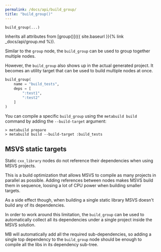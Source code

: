 ```yaml
---
permalink: /docs/api/build_group/
title: "build_group()"
---
```


```python
build_group(...)
```

Inherits all attributes from [group()]({{ site.baseurl }}{% link _docs/api/group.md %}).

Similar to the `group` node, the `build_group` can be used to group together multiple nodes.

However, the `build_group` also shows up in the actual generated project. It becomes an utility target that can be used to build multiple nodes at once.

```python
build_group(
    name = "build_tests",
    deps = [
        ":test1",
        ":test2"
    ]
)
```

You can compile a specific `build_group` using the `metabuild build` command by adding the `--build-target` argument:

```shell
> metabuild prepare
> metabuild build --build-target :build_tests
```

## MSVS static targets

Static `cxx_library` nodes do not reference their dependencies when using MSVS projects.

This is a build optimization that allows MSVS to compile as many projects in parallel as possible. Adding references between nodes makes MSVS build them in sequence, loosing a lot of CPU power when building smaller targets.

As a side effect though, when building a single static library MSVS doesn't build any of its dependencies.

In order to work around this limitation, the `build_group` can be used to automatically collect all its dependencies under a single project inside the MSVS solution.

MB will automatically add all the required sub-dependencies, so adding a single top dependency to the `build_group` node should be enough to compile all the libs in its dependency sub-tree.

